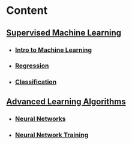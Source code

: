 
# Content

## [Supervised Machine Learning](https://github.com/rosa-lpz/Courses/tree/main/DeepLearning.AI%20-%20Machine%20Learning%20Specialization/1.%20Supervised%20ML)
* ### [Intro to Machine Learning](https://github.com/rosa-lpz/Courses/tree/main/DeepLearning.AI%20-%20Machine%20Learning%20Specialization/1.%20Supervised%20ML/1.%20Intro%20to%20ML)
* ### [Regression](https://github.com/rosa-lpz/Courses/tree/main/DeepLearning.AI%20-%20Machine%20Learning%20Specialization/1.%20Supervised%20ML/2.%20Regression)
* ### [Classification](https://github.com/rosa-lpz/Courses/tree/main/DeepLearning.AI%20-%20Machine%20Learning%20Specialization/1.%20Supervised%20ML/3.%20Classification)

## [Advanced Learning Algorithms](https://github.com/rosa-lpz/Courses/tree/main/DeepLearning.AI%20-%20Machine%20Learning%20Specialization/2.%20Advanced%20Learning%20Algorithms)
* ### [Neural Networks](https://github.com/rosa-lpz/Courses/tree/main/DeepLearning.AI%20-%20Machine%20Learning%20Specialization/2.%20Advanced%20Learning%20Algorithms/1.%20Neural%20Networks)
* ### [Neural Network Training](https://github.com/rosa-lpz/Courses/tree/main/DeepLearning.AI%20-%20Machine%20Learning%20Specialization/2.%20Advanced%20Learning%20Algorithms/2.%20Neural%20network%20training/Labs)
